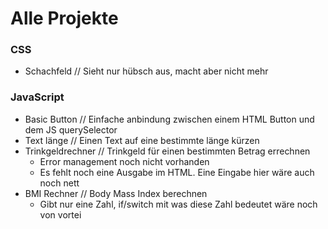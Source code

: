 # Alle Projekte

### CSS

- Schachfeld // Sieht nur hübsch aus, macht aber nicht mehr
  

### JavaScript

- Basic Button // Einfache anbindung zwischen einem HTML Button und dem JS querySelector
- Text länge // Einen Text auf eine bestimmte länge kürzen
- Trinkgeldrechner // Trinkgeld für einen bestimmten Betrag errechnen
  - Error management noch nicht vorhanden
  - Es fehlt noch eine Ausgabe im HTML. Eine Eingabe hier wäre auch noch nett
- BMI Rechner // Body Mass Index berechnen
  - Gibt nur eine Zahl, if/switch mit was diese Zahl bedeutet wäre noch von vortei
